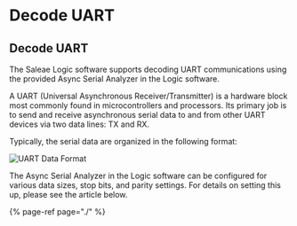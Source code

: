 # Decode UART

## Decode UART

The Saleae Logic software supports decoding UART communications using the provided Async Serial Analyzer in the Logic software.

A UART \(Universal Asynchronous Receiver/Transmitter\) is a hardware block most commonly found in microcontrollers and processors. Its primary job is to send and receive asynchronous serial data to and from other UART devices via two data lines: TX and RX.

Typically, the serial data are organized in the following format:

![UART Data Format](https://trello-attachments.s3.amazonaws.com/55f0a61a10f9f592573a4205/5a4fc9526e92b3fac60b3b9f/d4b8c3aba30b4c89f766b53cee1e4272/UART-data.png)

The Async Serial Analyzer in the Logic software can be configured for various data sizes, stop bits, and parity settings. For details on setting this up, please see the article below.

{% page-ref page="./" %}

